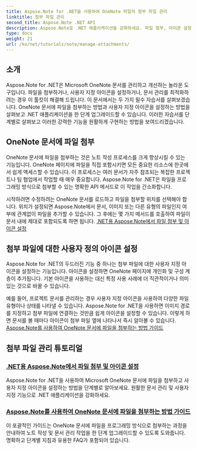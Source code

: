 ```yaml
---
title: Aspose.Note for .NET을 사용하여 OneNote 파일의 첨부 파일 관리
linktitle: 첨부 파일 관리
second_title: Aspose.Note .NET API
description: Aspose.Note로 .NET 애플리케이션을 강화하세요. 파일 첨부, 아이콘 설정, 첨부 파일 검색에 대한 튜토리얼을 탐색하여 개발을 강화하세요.
type: docs
weight: 21
url: /ko/net/tutorials/note/manage-attachments/
---
```

## 소개

Aspose.Note for .NET은 Microsoft OneNote 문서를 관리하고 개선하는 놀라운 도구입니다. 파일을 첨부하거나, 사용자 지정 아이콘을 설정하거나, 문서 관리를 최적화하려는 경우 이 툴킷이 해결해 드립니다. 이 문서에서는 두 가지 필수 자습서를 살펴보겠습니다. OneNote 문서에 파일을 첨부하는 방법과 사용자 지정 아이콘을 설정하는 방법을 살펴보고 .NET 애플리케이션을 한 단계 업그레이드할 수 있습니다. 이러한 자습서를 단계별로 살펴보고 이러한 강력한 기능을 원활하게 구현하는 방법을 보여드리겠습니다.

## OneNote 문서에 파일 첨부  
OneNote 문서에 파일을 첨부하는 것은 노트 작성 프로세스를 크게 향상시킬 수 있는 기능입니다. OneNote 페이지에 파일을 직접 포함시키면 모든 중요한 리소스에 한곳에서 쉽게 액세스할 수 있습니다. 이 프로세스는 여러 문서가 자주 참조되는 복잡한 프로젝트나 팀 협업에서 작업할 때 매우 중요합니다. Aspose.Note for .NET은 파일을 프로그래밍 방식으로 첨부할 수 있는 명확한 API 메서드로 이 작업을 간소화합니다.

시작하려면 수정하려는 OneNote 문서를 로드하고 파일을 첨부할 위치를 선택해야 합니다. 위치가 설정되면 Aspose.Note에서 문서, 이미지 또는 다른 유형의 파일인지 여부에 관계없이 파일을 추가할 수 있습니다. 그 후에는 몇 가지 메서드를 호출하여 파일이 문서 내에 제대로 포함되도록 하면 됩니다.
[.NET용 Aspose.Note에서 파일 첨부 및 아이콘 설정](./attaching-files-setting-icons/)

## 첨부 파일에 대한 사용자 정의 아이콘 설정  
Aspose.Note for .NET의 두드러진 기능 중 하나는 첨부 파일에 대한 사용자 지정 아이콘을 설정하는 기능입니다. 아이콘을 설정하면 OneNote 페이지에 개인화 및 구성 계층이 추가됩니다. 기본 아이콘을 사용하는 대신 특정 사용 사례에 더 직관적이거나 의미 있는 것으로 바꿀 수 있습니다.

예를 들어, 프로젝트 문서를 관리하는 경우 사용자 지정 아이콘을 사용하여 다양한 파일 유형이나 상태를 나타낼 수 있습니다. Aspose.Note for .NET을 사용하면 이미지 경로를 지정하고 첨부 파일에 연결하는 것만큼 쉽게 아이콘을 설정할 수 있습니다. 이렇게 하면 문서를 볼 때마다 아이콘이 첨부 파일 옆에 나타나서 즉시 알아볼 수 있습니다.
[Aspose.Note를 사용하여 OneNote 문서에 파일을 첨부하는 방법 가이드](./attach-file-in-one-note-documents/)

## 첨부 파일 관리 튜토리얼
### [.NET용 Aspose.Note에서 파일 첨부 및 아이콘 설정](./attaching-files-setting-icons/)
Aspose.Note for .NET을 사용하여 Microsoft OneNote 문서에 파일을 첨부하고 사용자 지정 아이콘을 설정하는 방법을 단계별로 알아보세요. 원활한 문서 관리 및 사용자 지정 기능으로 .NET 애플리케이션을 강화하세요.
### [Aspose.Note를 사용하여 OneNote 문서에 파일을 첨부하는 방법 가이드](./attach-file-in-one-note-documents/)
이 포괄적인 가이드는 OneNote 문서에 파일을 프로그래밍 방식으로 첨부하는 과정을 안내하여 노트 작성 및 문서 관리 작업을 한 단계 업그레이드할 수 있도록 도와줍니다. 명확하고 단계별 지침과 유용한 FAQ가 포함되어 있습니다.